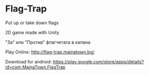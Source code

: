 # Flag-Trap
Put up or take down flags 

2D game made with Unity

"За" или "Против" флагчетата в капана

Play Online: http://flag-trap.mainatown.bg/

Download for android: https://play.google.com/store/apps/details?id=com.MainaTown.FlagTrap
